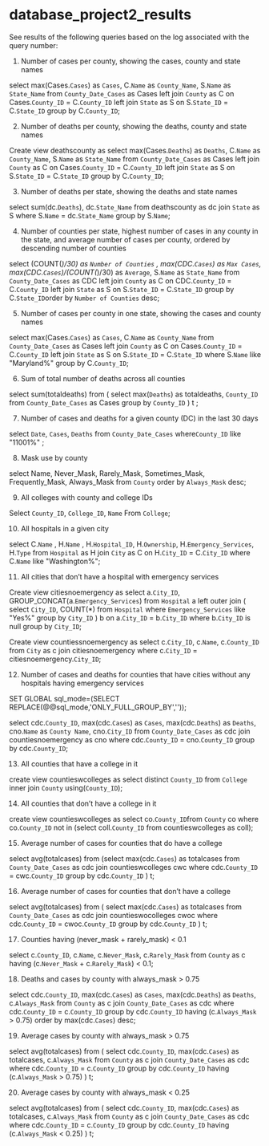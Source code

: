 # database_project2_results

See results of the following queries based on the log associated with the query number:

1) Number of cases per county, showing the cases, county and state names

select max(Cases.`Cases`) as `Cases`, C.`Name` as `County_Name`, S.`Name` as `State_Name`  from `County_Date_Cases` as Cases left join `County` as C on Cases.`County_ID` = C.`County_ID`  left join `State` as S on S.`State_ID` = C.`State_ID` group by C.`County_ID`;

2) Number of deaths per county, showing the deaths, county and state names

Create view deathscounty as select max(Cases.`Deaths`) as `Deaths`, C.`Name` as `County_Name`, S.`Name` as `State_Name` from `County_Date_Cases` as Cases left join `County` as C on Cases.`County_ID` = C.`County_ID`  left join `State` as S on S.`State_ID` = C.`State_ID` group by C.`County_ID`;

3) Number of deaths per state, showing the deaths and state names

select sum(dc.`Deaths`), dc.`State_Name` from deathscounty as dc join `State` as S where S.`Name` = dc.`State_Name` group by S.`Name`;

4) Number of counties per state, highest number of cases in any county in the state, and average number of cases per county, ordered by descending number of counties

select (COUNT(*)/30) as `Number of Counties` , max(CDC.`Cases`) as `Max Cases`,   max(CDC.`Cases`)/(COUNT(*)/30) as `Average`, S.`Name` as `State_Name` from `County_Date_Cases` as CDC left join `County` as C on CDC.`County_ID` = C.`County_ID` left join `State` as S on S.`State_ID` = C.`State_ID` group by C.`State_ID`order by `Number of Counties` desc;

5) Number of cases per county in one state, showing the cases and county names

select max(Cases.`Cases`) as `Cases`, C.`Name` as `County_Name` from `County_Date_Cases` as Cases left join `County` as C on Cases.`County_ID` = C.`County_ID` left join `State` as S on S.`State_ID` = C.`State_ID` where S.`Name` like "Maryland%" group by C.`County_ID`;

6) Sum of total number of deaths across all counties 

select sum(totaldeaths)  from ( select max(`Deaths`) as totaldeaths, `County_ID` from `County_Date_Cases` as Cases group by `County_ID` ) t ;

7) Number of cases and deaths for a given county (DC) in the last 30 days

select `Date`, `Cases`, `Deaths`  from `County_Date_Cases` where`County_ID` like "11001%" ;

8) Mask use by county

select Name, Never_Mask, Rarely_Mask, Sometimes_Mask, Frequently_Mask, Always_Mask  from `County` order by `Always_Mask` desc;

9) All colleges with county and college IDs

Select `County_ID`, `College_ID`, `Name`  From `College`;

10) All hospitals in a given city

select C.`Name` , H.`Name` , H.`Hospital_ID`, H.`Ownership`, H.`Emergency_Services`, H.`Type`  from `Hospital` as H join `City` as C on H.`City_ID` = C.`City_ID` where C.`Name` like "Washington%";

11) All cities that don’t have a hospital with emergency services

Create view citiesnoemergency as select a.`City_ID`, GROUP_CONCAT(a.`Emergency_Services`) from `Hospital` a  left outer join ( select `City_ID`, COUNT(*) from `Hospital` where `Emergency_Services` like "Yes%" group by  `City_ID` ) b on a.`City_ID` = b.`City_ID` where b.`City_ID` is null group by `City_ID`;

Create view countiessnoemergency as select c.`City_ID`, c.`Name`, c.`County_ID` from `City` as c join citiesnoemergency where c.`City_ID` = citiesnoemergency.`City_ID`;

12) Number of cases and deaths for counties that have cities without any hospitals having emergency services

SET GLOBAL sql_mode=(SELECT REPLACE(@@sql_mode,'ONLY_FULL_GROUP_BY',''));

select cdc.`County_ID`, max(cdc.`Cases`) as `Cases`, max(cdc.`Deaths`) as `Deaths`, cno.`Name` as `County Name`, cno.`City_ID` from `County_Date_Cases` as cdc join countiesnoemergency as cno where cdc.`County_ID` = cno.`County_ID` group by cdc.`County_ID`;

13) All counties that have a college in it

create view countieswcolleges as select distinct `County_ID` from `College` inner join `County` using(`County_ID`);

14) All counties that don’t have a college in it

create view countieswcolleges as select co.`County_ID`from `County` co where co.`County_ID` not in (select coll.`County_ID` from countieswcolleges as coll);

15) Average number of cases for counties that do have a college

select avg(totalcases) from (select max(cdc.`Cases`) as totalcases from `County_Date_Cases` as cdc  join countieswcolleges cwc where cdc.`County_ID` = cwc.`County_ID` group by cdc.`County_ID` ) t;

16) Average number of cases for counties that don’t have a college

select avg(totalcases) from ( select max(cdc.`Cases`) as totalcases from `County_Date_Cases` as cdc join countieswocolleges cwoc  where cdc.`County_ID` = cwoc.`County_ID` group by cdc.`County_ID` ) t;

17) Counties having (never_mask + rarely_mask) < 0.1

select c.`County_ID`, c.`Name`, c.`Never_Mask`, c.`Rarely_Mask` from `County` as c having (c.`Never_Mask` + c.`Rarely_Mask`) < 0.1;

18) Deaths and cases by county with always_mask > 0.75

select cdc.`County_ID`, max(cdc.`Cases`) as `Cases`, max(cdc.`Deaths`) as `Deaths`, c.`Always_Mask` from `County` as c join `County_Date_Cases` as cdc where cdc.`County_ID` = c.`County_ID` group by cdc.`County_ID` having (c.`Always_Mask` > 0.75) order by max(cdc.`Cases`) desc;

19) Average cases by county with always_mask > 0.75

select avg(totalcases) from (  select cdc.`County_ID`, max(cdc.`Cases`) as totalcases, c.`Always_Mask` from `County` as c  join `County_Date_Cases` as cdc  where cdc.`County_ID` = c.`County_ID` group by cdc.`County_ID` having (c.`Always_Mask` > 0.75) ) t;

20) Average cases by county with always_mask < 0.25

select avg(totalcases)  from ( select cdc.`County_ID`, max(cdc.`Cases`) as totalcases, c.`Always_Mask`  from `County` as c  join `County_Date_Cases` as cdc  where cdc.`County_ID` = c.`County_ID` group by cdc.`County_ID`  having (c.`Always_Mask` < 0.25)  ) t;
